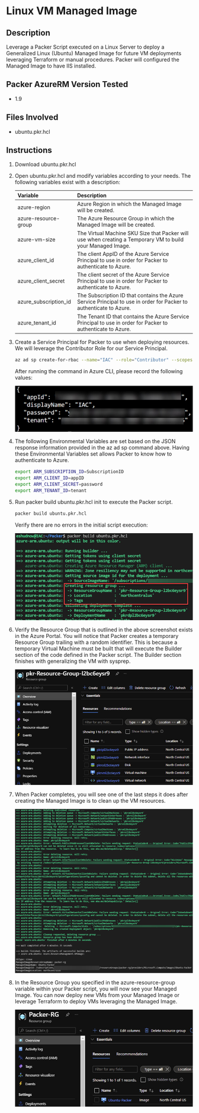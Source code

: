 # Linux VM Managed Image
## Description
Leverage a Packer Script executed on a Linux Server to deploy a Generalized Linux (Ubuntu) Managed Image for future VM deployments leveraging Terraform or manual procedures. Packer will configured the Managed Image to have IIS installed.

## Packer AzureRM Version Tested
- 1.9

## Files Involved
- ubuntu.pkr.hcl

## Instructions
1. Download ubuntu.pkr.hcl

2. Open ubuntu.pkr.hcl and modify variables according to your needs. The following variables exist with a description:

    | Variable | Description |
    | --------------- | --------------- |
    | azure-region | Azure Region in which the Managed Image will be created. |
    | azure-resource-group | The Azure Resource Group in which the Managed Image will be created. |
    | azure-vm-size | The Virtual Machine SKU Size that Packer will use when creating a Temporary VM to build your Managed Image. |
    | azure_client_id | The client AppID of the Azure Service Principal to use in order for Packer to authenticate to Azure. |
    | azure_client_secret | The client secret of the Azure Service Principal to use in order for Packer to authenticate to Azure. | 
    | azure_subscription_id | The Subscription ID that contains the Azure Service Principal to use in order for Packer to authenticate to Azure. |
    | azure_tenant_id | The Tenant ID that contains the Azure Service Principal to use in order for Packer to authenticate to Azure. |
   
3. Create a Service Principal for Packer to use when deploying resources.  We will leverage the Contributor Role for our Service Principal. 
   
    ```Bash
    az ad sp create-for-rbac --name="IAC" --role="Contributor" --scopes="/subscriptions/SubscriptionID"
    ```

    After running the command in Azure CLI, please record the following values:

    ![Alt text](./DemoScreenshots/demo1.jpg?raw=true)

4. The following Environmental Variables are set based on the JSON response information provided in the az ad sp command above. Having these Environmental Variables set allows Packer to know how to authenticate to Azure.

    ```Bash
    export ARM_SUBSCRIPTION_ID=SubscriptionID
    export ARM_CLIENT_ID=appID
    export ARM_CLIENT_SECRET=password
    export ARM_TENANT_ID=tenant
    ```
   
5. Run packer build ubuntu.pkr.hcl init to execute the Packer script.

    ```Bash 
    packer build ubuntu.pkr.hcl 
    ```

    Verify there are no errors in the initial script execution:

    ![Alt text](./DemoScreenshots/demo2.jpg?raw=true)

6. Verify the Resource Group that is outlined in the above screenshot exists in the Azure Portal.  You will notice that Packer creates a temporary Resource Group trailing with a random identifier.  This is because a temporary Virtual Machine must be built that will execute the Builder section of the code defined in the Packer script.  The Builder section finishes with generalizing the VM with sysprep.  

    ![Alt text](./DemoScreenshots/demo3.jpg?raw=true)

7. When Packer completes, you will see one of the last steps it does after creating the Managed Image is to clean up the VM resources. 

    ![Alt text](./DemoScreenshots/demo4.jpg?raw=true)


8. In the Resource Group you specified in the azure-resource-group variable within your Packer script, you will now see your Managed Image.  You can now deploy new VMs from your Managed Image or leverage Terraform to deploy VMs leveraging the Managed Image.

    ![Alt text](./DemoScreenshots/demo5.jpg?raw=true)